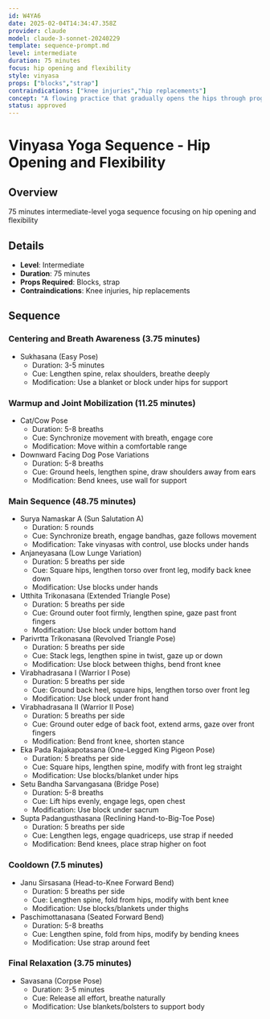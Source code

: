 ```yaml
---
id: W4YA6
date: 2025-02-04T14:34:47.358Z
provider: claude
model: claude-3-sonnet-20240229
template: sequence-prompt.md
level: intermediate
duration: 75 minutes
focus: hip opening and flexibility
style: vinyasa
props: ["blocks","strap"]
contraindications: ["knee injuries","hip replacements"]
concept: "A flowing practice that gradually opens the hips through progressive poses and movements. The sequence builds heat mindfully while creating space in the hip joints and surrounding muscles, incorporating both dynamic and static stretches to improve flexibility and joint mobility."
status: approved
---
```

# Vinyasa Yoga Sequence - Hip Opening and Flexibility

## Overview

75 minutes intermediate-level yoga sequence focusing on hip opening and flexibility

## Details
- **Level**: Intermediate
- **Duration**: 75 minutes  
- **Props Required**: Blocks, strap
- **Contraindications**: Knee injuries, hip replacements

## Sequence  

### Centering and Breath Awareness (3.75 minutes)
- Sukhasana (Easy Pose)
  - Duration: 3-5 minutes
  - Cue: Lengthen spine, relax shoulders, breathe deeply
  - Modification: Use a blanket or block under hips for support

### Warmup and Joint Mobilization (11.25 minutes)  
- Cat/Cow Pose
  - Duration: 5-8 breaths 
  - Cue: Synchronize movement with breath, engage core
  - Modification: Move within a comfortable range  
- Downward Facing Dog Pose Variations
  - Duration: 5-8 breaths
  - Cue: Ground heels, lengthen spine, draw shoulders away from ears
  - Modification: Bend knees, use wall for support

### Main Sequence (48.75 minutes)
- Surya Namaskar A (Sun Salutation A)
  - Duration: 5 rounds 
  - Cue: Synchronize breath, engage bandhas, gaze follows movement
  - Modification: Take vinyasas with control, use blocks under hands
- Anjaneyasana (Low Lunge Variation)
  - Duration: 5 breaths per side
  - Cue: Square hips, lengthen torso over front leg, modify back knee down
  - Modification: Use blocks under hands
- Utthita Trikonasana (Extended Triangle Pose) 
  - Duration: 5 breaths per side
  - Cue: Ground outer foot firmly, lengthen spine, gaze past front fingers
  - Modification: Use block under bottom hand
- Parivrtta Trikonasana (Revolved Triangle Pose)
  - Duration: 5 breaths per side
  - Cue: Stack legs, lengthen spine in twist, gaze up or down
  - Modification: Use block between thighs, bend front knee
- Virabhadrasana I (Warrior I Pose)  
  - Duration: 5 breaths per side
  - Cue: Ground back heel, square hips, lengthen torso over front leg  
  - Modification: Use block under front hand
- Virabhadrasana II (Warrior II Pose)
  - Duration: 5 breaths per side 
  - Cue: Ground outer edge of back foot, extend arms, gaze over front fingers
  - Modification: Bend front knee, shorten stance
- Eka Pada Rajakapotasana (One-Legged King Pigeon Pose) 
  - Duration: 5 breaths per side
  - Cue: Square hips, lengthen spine, modify with front leg straight 
  - Modification: Use blocks/blanket under hips
- Setu Bandha Sarvangasana (Bridge Pose)
  - Duration: 5-8 breaths
  - Cue: Lift hips evenly, engage legs, open chest
  - Modification: Use block under sacrum  
- Supta Padangusthasana (Reclining Hand-to-Big-Toe Pose)
  - Duration: 5 breaths per side
  - Cue: Lengthen legs, engage quadriceps, use strap if needed  
  - Modification: Bend knees, place strap higher on foot

### Cooldown (7.5 minutes)
- Janu Sirsasana (Head-to-Knee Forward Bend)  
  - Duration: 5 breaths per side
  - Cue: Lengthen spine, fold from hips, modify with bent knee
  - Modification: Use blocks/blankets under thighs  
- Paschimottanasana (Seated Forward Bend)
  - Duration: 5-8 breaths
  - Cue: Lengthen spine, fold from hips, modify by bending knees
  - Modification: Use strap around feet

### Final Relaxation (3.75 minutes)  
- Savasana (Corpse Pose)
  - Duration: 3-5 minutes
  - Cue: Release all effort, breathe naturally
  - Modification: Use blankets/bolsters to support body